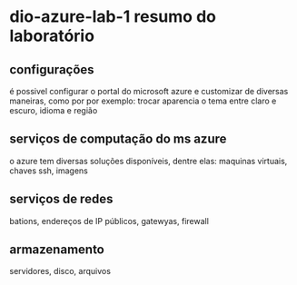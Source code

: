 # dio-azure-lab-1 resumo do laboratório

## configurações
é possivel configurar o portal do microsoft azure e customizar de diversas maneiras, como por por exemplo: trocar aparencia o tema entre claro e escuro, idioma e região

## serviços de computação do ms azure
o azure tem diversas soluções disponíveis, dentre elas: maquinas virtuais, chaves ssh, imagens 

## serviços de redes
bations, endereços de IP públicos, gatewyas, firewall

## armazenamento
servidores, disco, arquivos
